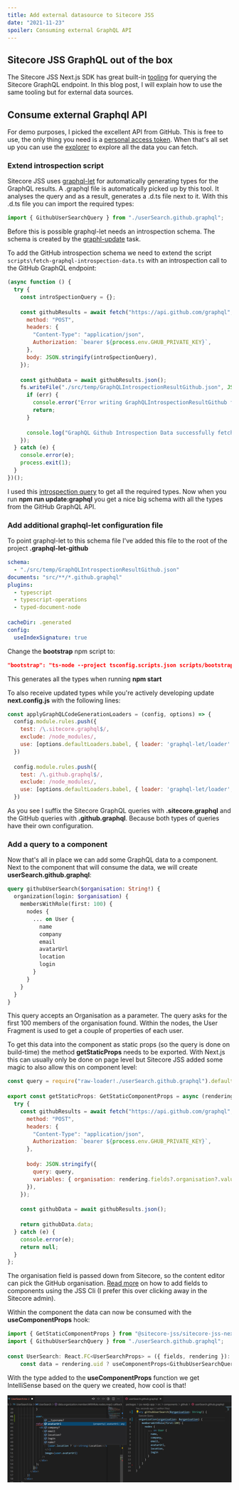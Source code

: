 ```yaml
---
title: Add external datasource to Sitecore JSS
date: "2021-11-23"
spoiler: Consuming external GraphQL API
---
```


## Sitecore JSS GraphQL out of the box

The Sitecore JSS Next.js SDK has great built-in [tooling](https://doc.sitecore.com/en/developers/hd/190/sitecore-headless-development/use-graphql-to-fetch-component-level-data-in-jss-next-js-apps.html) for querying the Sitecore GraphQL endpoint.
In this blog post, I will explain how to use the same tooling but for external data sources.

## Consume external Graphql API

For demo purposes, I picked the excellent API from GitHub. This is free to use, the only thing you need is a [personal access token](https://docs.github.com/en/authentication/keeping-your-account-and-data-secure/creating-a-personal-access-token). When that's all set up you can use the [explorer](https://docs.github.com/en/graphql/overview/explorer) to explore all the data you can fetch.

### Extend introspection script

Sitecore JSS uses [graphql-let](https://github.com/piglovesyou/graphql-let) for automatically generating types for the GraphQL results. A .graphql file is automatically picked up by this tool. It analyses the query and as a result, generates a .d.ts file next to it.
With this .d.ts file you can import the required types:

```javascript
import { GithubUserSearchQuery } from "./userSearch.github.graphql";
```

Before this is possible graphql-let needs an introspection schema. The schema is created by the [graphl-update](https://doc.sitecore.com/en/developers/hd/190/sitecore-headless-development/introspecting-the-graphql-schema-in-jss-next-js-apps.html) task.

To add the GitHub introspection schema we need to extend the script `scripts\fetch-graphql-introspection-data.ts` with an introspection call to the GitHub GraphQL endpoint:

```javascript
(async function () {
  try {
    const introSpectionQuery = {};

    const githubResults = await fetch("https://api.github.com/graphql", {
      method: "POST",
      headers: {
        "Content-Type": "application/json",
        Authorization: `bearer ${process.env.GHUB_PRIVATE_KEY}`,
      },
      body: JSON.stringify(introSpectionQuery),
    });

    const githubData = await githubResults.json();
    fs.writeFile("./src/temp/GraphQLIntrospectionResultGithub.json", JSON.stringify(githubData, null, 2), (err) => {
      if (err) {
        console.error("Error writing GraphQLIntrospectionResultGithub file", err);
        return;
      }

      console.log("GraphQL Github Introspection Data successfully fetched!");
    });
  } catch (e) {
    console.error(e);
    process.exit(1);
  }
})();
```

I used this [introspection query](https://gist.github.com/craigbeck/b90915d49fda19d5b2b17ead14dcd6da) to get all the required types.
Now when you run **npm run update:graphql** you get a nice big schema with all the types from the GitHub GraphQL API.

### Add additional graphql-let configuration file

To point graphql-let to this schema file I've added this file to the root of the project **.graphql-let-github**

```yml
schema:
  - "./src/temp/GraphQLIntrospectionResultGithub.json"
documents: "src/**/*.github.graphql"
plugins:
  - typescript
  - typescript-operations
  - typed-document-node

cacheDir: .generated
config:
  useIndexSignature: true
```

Change the **bootstrap** npm script to:

```json
"bootstrap": "ts-node --project tsconfig.scripts.json scripts/bootstrap.ts && graphql-let && graphql-let --config .graphql-let-github.yml"
```

This generates all the types when running **npm start**

To also receive updated types while you're actively developing update **next.config.js** with the following lines:

```javascript
const applyGraphQLCodeGenerationLoaders = (config, options) => {
  config.module.rules.push({
    test: /\.sitecore.graphql$/,
    exclude: /node_modules/,
    use: [options.defaultLoaders.babel, { loader: 'graphql-let/loader' }],
  })

  config.module.rules.push({
    test: /\.github.graphql$/,
    exclude: /node_modules/,
    use: [options.defaultLoaders.babel, { loader: 'graphql-let/loader', options: { configFile: ".graphql-let-github.yml" } }],
  })
```

As you see I suffix the Sitecore GraphQL queries with **.sitecore.graphql** and the GitHub queries with **.github.graphql**. Because both types of queries have their own configuration.

### Add a query to a component

Now that's all in place we can add some GraphQL data to a component. Next to the component that will consume the data, we will create **userSearch.github.graphql**:

```graphql
query githubUserSearch($organisation: String!) {
  organization(login: $organisation) {
    membersWithRole(first: 100) {
      nodes {
        ... on User {
          name
          company
          email
          avatarUrl
          location
          login
        }
      }
    }
  }
}
```

This query accepts an Organisation as a parameter. The query asks for the first 100 members of the organisation found. Within the nodes, the User Fragment is used to get a couple of properties of each user.

To get this data into the component as static props (so the query is done on build-time) the method **getStaticProps** needs to be exported. With Next.js this can usually only be done on page level but Sitecore JSS added some magic to also allow this on component level:

```javascript
const query = require("raw-loader!./userSearch.github.graphql").default;

export const getStaticProps: GetStaticComponentProps = async (rendering) => {
  try {
    const githubResults = await fetch("https://api.github.com/graphql", {
      method: "POST",
      headers: {
        "Content-Type": "application/json",
        Authorization: `bearer ${process.env.GHUB_PRIVATE_KEY}`,
      },

      body: JSON.stringify({
        query: query,
        variables: { organisation: rendering.fields?.organisation?.value },
      }),
    });

    const githubData = await githubResults.json();

    return githubData.data;
  } catch (e) {
    console.error(e);
    return null;
  }
};
```

The organisation field is passed down from Sitecore, so the content editor can pick the GitHub organisation. [Read more](https://doc.sitecore.com/en/developers/hd/190/sitecore-headless-development/create-a-new-component-in-a-jss-next-js-app-using-the-code-first-development-workflow.html) on how to add fields to components using the JSS Cli (I prefer this over clicking away in the Sitecore admin).

Within the component the data can now be consumed with the **useComponentProps** hook:

```javascript
import { GetStaticComponentProps } from "@sitecore-jss/sitecore-jss-nextjs";
import { GithubUserSearchQuery } from "./userSearch.github.graphql";

const UserSearch: React.FC<UserSearchProps> = ({ fields, rendering }): JSX.Element => {
    const data = rendering.uid ? useComponentProps<GithubUserSearchQuery>(rendering.uid) : null;
```

With the type added to the **useComponentProps** function we get IntelliSense based on the query we created, how cool is that!

![Intellisense](/blog/vscode.jpg)
